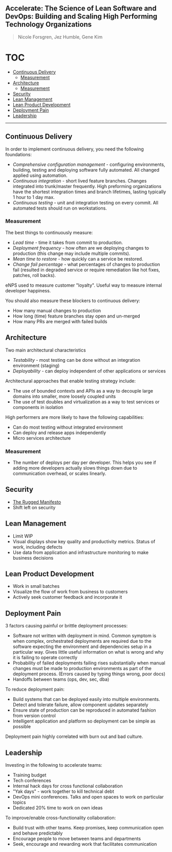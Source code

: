 Accelerate: The Science of Lean Software and DevOps: Building and Scaling High Performing Technology Organizations
---

> Nicole Forsgren, Jez Humble, Gene Kim

# TOC
<!-- TOC depthFrom:2 -->

- [Continuous Delivery](#continuous-delivery)
    - [Measurement](#measurement)
- [Architecture](#architecture)
    - [Measurement](#measurement-1)
- [Security](#security)
- [Lean Management](#lean-management)
- [Lean Product Development](#lean-product-development)
- [Deployment Pain](#deployment-pain)
- [Leadership](#leadership)

<!-- /TOC -->
---

## Continuous Delivery

In order to implement continuous delivery, you need the following foundations:

* *Comprehensive configuration management* - configuring environments, building, testing and deploying software fully automated. All changed applied using automation.
* *Continuous integration* - short lived feature branches. Changes integrated into trunk/master frequently. High preforming organizations have the shortest integration times and branch lifetimes, lasting typically 1 hour to 1 day max.
* *Continuous testing* - unit and integration testing on every commit. All automated tests should run on workstations.

### Measurement

The best things to continuously measure:

* *Lead time* - time it takes from commit to production.
* *Deployment frequency* - how often are we deploying changes to production (this change may include multiple commits).
* *Mean time to restore* - how quickly can a service be restored.
* *Change fail percentage* - what percentages of changes to production fail (resulted in degraded service or require remediation like hot fixes, patches, roll backs).

eNPS used to measure customer "loyalty". Useful way to measure internal developer happiness.

You should also measure these blockers to continuous delivery:

* How many manual changes to production
* How long (time) feature branches stay open and un-merged
* How many PRs are merged with failed builds

## Architecture

Two main architectural characteristics

* *Testability* - most testing can be done without an integration environment (staging)
* *Deployability* - can deploy independent of other applications or services

Architectural approaches that enable testing strategy include:

* The use of bounded contexts and APIs as a way to decouple large domains into smaller, more loosely coupled units
* The use of test doubles and virtualization as a way to test services or components in isolation

High performers are more likely to have the following capabilities:

* Can do most testing without integrated environment
* Can deploy and release apps independently
* Micro services architecture

### Measurement

* The number of deploys per day per developer. This helps you see if adding more developers actually slows things down due to communication overhead, or scales linearly.

## Security

* [The Rugged Manifesto](http://ruggedsoftware.org/)
* Shift left on security

## Lean Management

* Limit WIP
* Visual displays show key quality and productivity metrics. Status of work, including defects
* Use data from application and infrastructure monitoring to make business decisions

## Lean Product Development

* Work in small batches
* Visualize the flow of work from business to customers
* Actively seek customer feedback and incorporate it

## Deployment Pain

3 factors causing painful or brittle deployment processes:

* Software not written with deployment in mind. Common symptom is when complex, orchestrated deployments are required due to the software expecting the environment and dependencies setup in a particular way. Gives little useful information on what is wrong and why it is failing to operate correctly
* Probability of failed deployments failing rises substantially when manual changes must be made to production environments as part of the deployment process. (Errors caused by typing things wrong, poor docs)
* Handoffs between teams (ops, dev, sec, dba)

To reduce deployment pain:

* Build systems that can be deployed easily into multiple environments. Detect and tolerate failure, allow component updates separately
* Ensure state of production can be reproduced in automated fashion from version control
* Intelligent application and platform so deployment can be simple as possible

Deployment pain highly correlated with burn out and bad culture.

## Leadership

Investing in the following to accelerate teams:

* Training budget
* Tech conferences
* Internal hack days for cross functional collaboration
* "Yak days" - work together to kill technical debt
* DevOps mini conferences. Talks and open spaces to work on particular topics
* Dedicated 20% time to work on own ideas

To improve/enable cross-functionality collaboration:

* Build trust with other teams. Keep promises, keep communication open and behave predictably
* Encourage people to move between teams and departments
* Seek, encourage and rewarding work that facilitates communication
